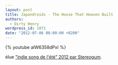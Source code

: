 ```yaml
---
layout: post
title: Japandroids - The House That Heaven Built
authors:
  - Dirty Henry
wordpress_id: 1071
date: "2012-07-06 08:00:00 +0200"
---
```


{% youtube alW6358dPxI %}

élue
["indie song de l'été" 2012 par Stereogum](https://stereogum.com/1083812/and-the-indie-song-of-the-summer-2012-is/top-stories/).

